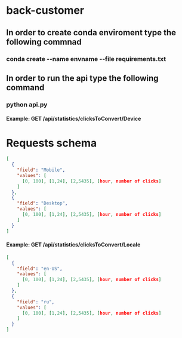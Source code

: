 # back-customer
## In order to create conda enviroment type the following commnad
### conda create --name envname --file requirements.txt
## In order to run the api type the following command
### python api.py

#### Example: GET /api/statistics/clicksToConvert/Device

# Requests schema
```json
[
  {
    "field": "Mobile",
    "values": [
      [0, 100], [1,24], [2,5435], [hour, number of clicks]
    ]
  },
  {
    "field": "Desktop",
    "values": [
      [0, 100], [1,24], [2,5435], [hour, number of clicks]
    ]
  }
]
```

#### Example: GET /api/statistics/clicksToConvert/Locale
```json
[
  {
    "field": "en-US",
    "values": [
      [0, 100], [1,24], [2,5435], [hour, number of clicks]
    ]
  },
  {
    "field": "ru",
    "values": [
      [0, 100], [1,24], [2,5435], [hour, number of clicks]
    ]
  }
]
```
